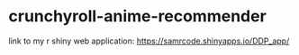 # crunchyroll-anime-recommender

link to my r shiny web application: https://samrcode.shinyapps.io/DDP_app/

